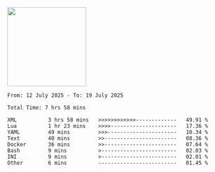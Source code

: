 <img height="180em" src="https://github-readme-stats-eight-theta.vercel.app/api?username=bkundev&show_icons=true&theme=radical&include_all_commits=true&count_private=true"/>
<!--START_SECTION:waka-->

```all_time
From: 12 July 2025 - To: 19 July 2025

Total Time: 7 hrs 58 mins

XML          3 hrs 58 mins   >>>>>>>>>>>>-------------   49.91 %
Lua          1 hr 23 mins    >>>>---------------------   17.36 %
YAML         49 mins         >>>----------------------   10.34 %
Text         40 mins         >>-----------------------   08.36 %
Docker       36 mins         >>-----------------------   07.64 %
Bash         9 mins          >------------------------   02.03 %
INI          9 mins          >------------------------   02.01 %
Other        6 mins          -------------------------   01.45 %
```

<!--END_SECTION:waka-->
